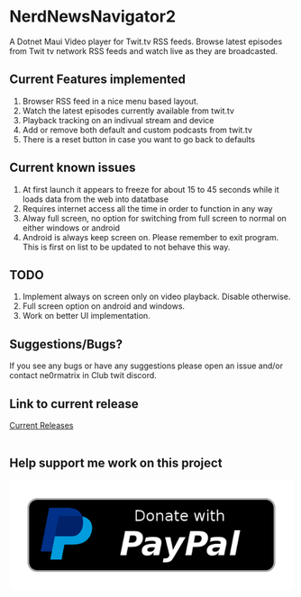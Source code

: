 # NerdNewsNavigator2
A Dotnet Maui Video player for Twit.tv RSS feeds. Browse latest episodes from Twit tv network RSS feeds and watch live as they are broadcasted.

## Current Features implemented
1. Browser RSS feed in a nice menu based layout.
2. Watch the latest episodes currently available from twit.tv
3. Playback tracking on an indivual stream and device
4. Add or remove both default and custom podcasts from twit.tv
5. There is a reset button in case you want to go back to defaults

## Current known issues
1. At first launch it appears to freeze for about 15 to 45 seconds while it loads data from the web into datatbase
2. Requires internet access all the time in order to function in any way
3. Alway full screen, no option for switching from full screen to normal on either windows or android
4. Android is always keep screen on. Please remember to exit program. This is first on list to be updated to not behave this way.

## TODO
1. Implement always on screen only on video playback. Disable otherwise.
2. Full screen option on android and windows.
3. Work on better UI implementation.

## Suggestions/Bugs?
If you see any bugs or have any suggestions please open an issue and/or contact ne0rmatrix in Club twit discord.

## Link to current release
[Current Releases](https://github.com/ne0rrmatrix/NerdNewsNavigator2/releases)
 <br/><br/>
## Help support me work on this project

[![Donate with PayPal](https://github.com/ne0rrmatrix/NerdNewsNavigator2/blob/main/paypal-donate-button.png?raw=true)](https://www.paypal.com/donate/?business=LYEHGH249KCP2&no_recurring=0&item_name=All+donations+are+welcome.+It+helps+support+development+of+NerdNewsNavigator.+Thank+you+for+your+support.&currency_code=CAD)
